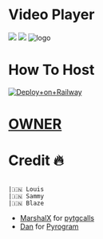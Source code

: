 #  Video Player

<a href="https://t.me/TGbotzXD"><img src="https://img.shields.io/badge/Join-Telegram%20Channel-red.svg?logo=Telegram"></a>
<a href="t.me/TGbotsXD"><img src="https://img.shields.io/badge/Join-Telegram%20Group-blue.svg?logo=telegram"></a>
![logo](https://telegra.ph/file/cbb7309967e8648c21032.jpg )
# How To Host 
[![Deploy+on+Railway](https://railway.app/button.svg)](https://railway.app/new/template?template=https://github.com/TEAM-PATRICIA/PatriciaVideoPlayer&envs=API_ID,API_HASH,BOT_TOKEN,SESSION_NAME,COMMAND_PREFIXES,BOT_USERNAME,ASSISTANT_NAME,SUDO_USERS,DURATION_LIMIT )

# [OWNER](telegram.me/piroXpower) 
# Credit 🔥 
```

|🇮🇳 Louis 
|🇮🇳 Sammy
|🇮🇳 Blaze
```
- [MarshalX](https://github.com/MarshalX) for [pytgcalls](https://github.com/MarshalX/tgcalls)
- [Dan](https://github.com/delivrance) for [Pyrogram](https://github.com/pyrogram/pyrogram)

